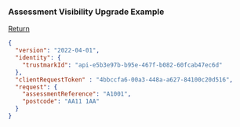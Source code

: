 
### Assessment Visibility Upgrade Example

[Return](./ReadmeIntegration.md)

```json
{
  "version": "2022-04-01",
  "identity": {
    "trustmarkId": "api-e5b3e97b-b95e-467f-b082-60fcab47ec6d"
  },
  "clientRequestToken" : "4bbccfa6-00a3-448a-a627-84100c20d516",
  "request": {
    "assessmentReference": "A1001",
    "postcode": "AA11 1AA"
  }
}
```
